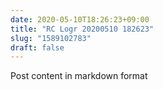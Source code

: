 ```yaml
---
date: 2020-05-10T18:26:23+09:00
title: "RC Logr 20200510 182623"
slug: "1589102783"
draft: false
---
```


Post content in markdown format
